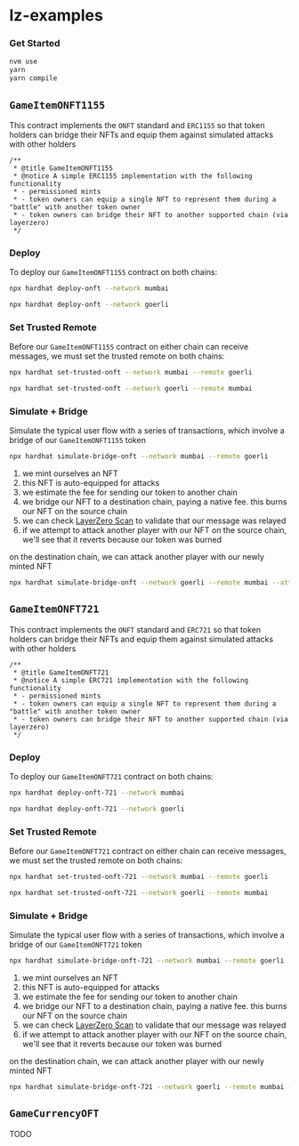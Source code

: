 # lz-examples

### Get Started
```bash
nvm use
yarn
yarn compile
```

## `GameItemONFT1155`
This contract implements the `ONFT` standard and `ERC1155` so that token holders can bridge their NFTs and equip them against simulated attacks with other holders  

```
/**
 * @title GameItemONFT1155
 * @notice A simple ERC1155 implementation with the following functionality
 * - permissioned mints
 * - token owners can equip a single NFT to represent them during a "battle" with another token owner
 * - token owners can bridge their NFT to another supported chain (via layerzero)
 */
```

### Deploy
To deploy our `GameItemONFT1155` contract on both chains:
```bash
npx hardhat deploy-onft --network mumbai

npx hardhat deploy-onft --network goerli
```

### Set Trusted Remote
Before our `GameItemONFT1155` contract on either chain can receive messages, we must set the trusted remote on both chains:
```bash
npx hardhat set-trusted-onft --network mumbai --remote goerli

npx hardhat set-trusted-onft --network goerli --remote mumbai
```

### Simulate + Bridge
Simulate the typical user flow with a series of transactions, which involve a bridge of our `GameItemONFT1155` token
```bash
npx hardhat simulate-bridge-onft --network mumbai --remote goerli
```
1. we mint ourselves an NFT
2. this NFT is auto-equipped for attacks
3. we estimate the fee for sending our token to another chain
4. we bridge our NFT to a destination chain, paying a native fee. this burns our NFT on the source chain
5. we can check [LayerZero Scan](https://layerzeroscan.com/) to validate that our message was relayed
6. if we attempt to attack another player with our NFT on the source chain, we'll see that it reverts because our token was burned

on the destination chain, we can attack another player with our newly minted NFT
```bash
npx hardhat simulate-bridge-onft --network goerli --remote mumbai --attack
```

## `GameItemONFT721`
This contract implements the `ONFT` standard and `ERC721` so that token holders can bridge their NFTs and equip them against simulated attacks with other holders  

```
/**
 * @title GameItemONFT721
 * @notice A simple ERC721 implementation with the following functionality
 * - permissioned mints
 * - token owners can equip a single NFT to represent them during a "battle" with another token owner
 * - token owners can bridge their NFT to another supported chain (via layerzero)
 */
```

### Deploy
To deploy our `GameItemONFT721` contract on both chains:
```bash
npx hardhat deploy-onft-721 --network mumbai

npx hardhat deploy-onft-721 --network goerli
```

### Set Trusted Remote
Before our `GameItemONFT721` contract on either chain can receive messages, we must set the trusted remote on both chains:
```bash
npx hardhat set-trusted-onft-721 --network mumbai --remote goerli

npx hardhat set-trusted-onft-721 --network goerli --remote mumbai
```

### Simulate + Bridge
Simulate the typical user flow with a series of transactions, which involve a bridge of our `GameItemONFT721` token
```bash
npx hardhat simulate-bridge-onft-721 --network mumbai --remote goerli
```
1. we mint ourselves an NFT
2. this NFT is auto-equipped for attacks
3. we estimate the fee for sending our token to another chain
4. we bridge our NFT to a destination chain, paying a native fee. this burns our NFT on the source chain
5. we can check [LayerZero Scan](https://layerzeroscan.com/) to validate that our message was relayed
6. if we attempt to attack another player with our NFT on the source chain, we'll see that it reverts because our token was burned

on the destination chain, we can attack another player with our newly minted NFT
```bash
npx hardhat simulate-bridge-onft-721 --network goerli --remote mumbai --attack
```

## `GameCurrencyOFT`
TODO

